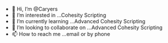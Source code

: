- 👋 Hi, I’m @Caryers
- 👀 I’m interested in ...Cohesity Scripting 
- 🌱 I’m currently learning ...Advanced Cohesity Scripting
- 💞️ I’m looking to collaborate on ...Advanced Cohesity Scripting
- 📫 How to reach me ...email or by phone

<!---
Caryers/Caryers is a ✨ special ✨ repository because its `README.md` (this file) appears on your GitHub profile.
You can click the Preview link to take a look at your changes.
--->
